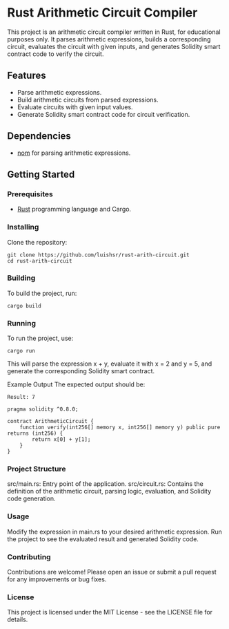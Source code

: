 # Rust Arithmetic Circuit Compiler

This project is an arithmetic circuit compiler written in Rust, for educational purposes only. It parses arithmetic expressions, builds a corresponding circuit, evaluates the circuit with given inputs, and generates Solidity smart contract code to verify the circuit.

## Features

- Parse arithmetic expressions.
- Build arithmetic circuits from parsed expressions.
- Evaluate circuits with given input values.
- Generate Solidity smart contract code for circuit verification.

## Dependencies

- [nom](https://crates.io/crates/nom) for parsing arithmetic expressions.

## Getting Started

### Prerequisites

- [Rust](https://www.rust-lang.org/tools/install) programming language and Cargo.

### Installing

Clone the repository:

    git clone https://github.com/luishsr/rust-arith-circuit.git
    cd rust-arith-circuit

### Building

To build the project, run:

    cargo build

### Running

To run the project, use:

    cargo run

This will parse the expression x + y, evaluate it with x = 2 and y = 5, and generate the corresponding Solidity smart contract.

Example Output
The expected output should be:

    Result: 7

    pragma solidity ^0.8.0;

    contract ArithmeticCircuit {
        function verify(int256[] memory x, int256[] memory y) public pure returns (int256) {
            return x[0] + y[1];
        }
    }

### Project Structure

src/main.rs: Entry point of the application.
src/circuit.rs: Contains the definition of the arithmetic circuit, parsing logic, evaluation, and Solidity code generation.

### Usage

Modify the expression in main.rs to your desired arithmetic expression.
Run the project to see the evaluated result and generated Solidity code.

### Contributing
Contributions are welcome! Please open an issue or submit a pull request for any improvements or bug fixes.

### License
This project is licensed under the MIT License - see the LICENSE file for details.
